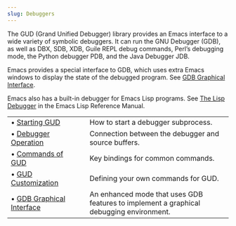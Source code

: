 ```yaml
---
slug: Debuggers
---
```


The GUD (Grand Unified Debugger) library provides an Emacs interface to a wide variety of symbolic debuggers. It can run the GNU Debugger (GDB), as well as DBX, SDB, XDB, Guile REPL debug commands, Perl’s debugging mode, the Python debugger PDB, and the Java Debugger JDB.

Emacs provides a special interface to GDB, which uses extra Emacs windows to display the state of the debugged program. See [GDB Graphical Interface](GDB-Graphical-Interface).

Emacs also has a built-in debugger for Emacs Lisp programs. See [The Lisp Debugger](https://www.gnu.org/software/emacs/manual/html_mono/elisp.html#Debugging) in the Emacs Lisp Reference Manual.

|                                                      |    |                                                                                         |
| :--------------------------------------------------- | -- | :-------------------------------------------------------------------------------------- |
| • [Starting GUD](Starting-GUD)                       |    | How to start a debugger subprocess.                                                     |
| • [Debugger Operation](Debugger-Operation)           |    | Connection between the debugger and source buffers.                                     |
| • [Commands of GUD](Commands-of-GUD)                 |    | Key bindings for common commands.                                                       |
| • [GUD Customization](GUD-Customization)             |    | Defining your own commands for GUD.                                                     |
| • [GDB Graphical Interface](GDB-Graphical-Interface) |    | An enhanced mode that uses GDB features to implement a graphical debugging environment. |
